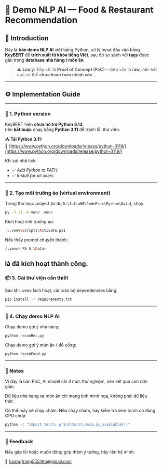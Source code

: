 # 🧠 Demo NLP AI — Food & Restaurant Recommendation

## 📌 Introduction

Đây là **bản demo NLP AI** viết bằng Python, xử lý input đầu vào bằng **KeyBERT** để **trích xuất từ khóa tiếng Việt**, sau đó so sánh với **tags** được gắn trong **database nhà hàng / món ăn**.

> ⚠️ **Lưu ý:** Đây chỉ là **Proof of Concept (PoC)** – data vẫn là **raw**, nên kết quả có thể **chưa hoàn toàn chính xác**.

---

## ⚙️ Implementation Guide
---
### 🐍 1. Python version

KeyBERT hiện **chưa hỗ trợ Python 3.13**,  
nên **bắt buộc** chạy bằng **Python 3.11** để tránh lỗi thư viện.

📥 **Tải Python 3.11:**  
🔗 [https://www.python.org/downloads/release/python-3119/](https://www.python.org/downloads/release/python-3119/)

Khi cài nhớ tick:

* ✅ *Add Python to PATH*  
* ✅ *Install for all users*

---

### 🧱 2. Tạo môi trường ảo (virtual environment)

Trong thư mục project (ví dụ `D:\Julia06\CodePrac\Python\Data`), chạy:

```bash
py -3.11 -m venv .venv
```

Kích hoạt môi trường ảo:

```bash
.\.venv\Scripts\Activate.ps1
```

Nếu thấy prompt chuyển thành:

```bash
(.venv) PS D:\Data>
```

là đã kích hoạt thành công.
---
### 📦 3. Cài thư viện cần thiết

Sau khi .venv kích hoạt, cài toàn bộ dependencies bằng:

```bash
pip install -r requirements.txt
```
---
### 🚀 4. Chạy demo NLP AI

Chạy demo gợi ý nhà hàng:

```bash
python recomRes.py
```

Chạy demo gợi ý món ăn / đồ uống:

```bash
python recomFood.py
```
---
### 🧩 Notes

Vì đây là bản PoC, AI model chỉ ở mức thử nghiệm, nên kết quả còn đơn giản.

Dữ liệu nhà hàng và món ăn chỉ mang tính minh họa, không phải dữ liệu thật.

Có thể máy sẽ chạy chậm. Nếu chạy chậm, hãy kiểm tra xem torch có dùng GPU chưa:

```bash
python -c "import torch; print(torch.cuda.is_available())"
```
---
### 💬 Feedback

Nếu gặp lỗi hoặc muốn đóng góp thêm ý tưởng, hãy liên hệ mình:

📧 hoangtrang555htm@gmail.com
